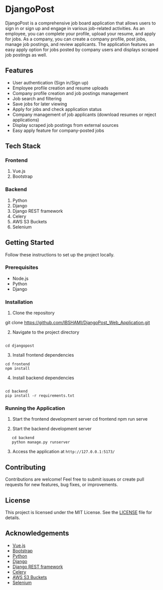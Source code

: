 # DjangoPost

DjangoPost is a comprehensive job board application that allows users to sign in or sign up and engage in various job-related activities. As an employee, you can complete your profile, upload your resume, and apply for jobs. As a company, you can create a company profile, post jobs, manage job postings, and review applicants. The application features an easy apply option for jobs posted by company users and displays scraped job postings as well.

## Features

- User authentication (Sign in/Sign up)
- Employee profile creation and resume uploads
- Company profile creation and job postings management
- Job search and filtering
- Save jobs for later viewing
- Apply for jobs and check application status
- Company management of job applicants (download resumes or reject applications)
- Display scraped job postings from external sources
- Easy apply feature for company-posted jobs

## Tech Stack

### Frontend

1. Vue.js
2. Bootstrap

### Backend

1. Python
2. Django
3. Django REST framework
4. Celery
5. AWS S3 Buckets
6. Selenium

## Getting Started

Follow these instructions to set up the project locally.

### Prerequisites

- Node.js
- Python
- Django

### Installation

1. Clone the repository

git clone https://github.com/IBSHAMI/DjangoPost_Web_Application.git

2. Navigate to the project directory

```

cd djangopost

```

3. Install frontend dependencies

```
cd frontend
npm install
```

4. Install backend dependencies

```

cd backend
pip install -r requirements.txt

```

### Running the Application

1. Start the frontend development server
   cd frontend
   npm run serve

2. Start the backend development server

```
   cd backend
   python manage.py runserver
```

3. Access the application at `http://127.0.0.1:5173/`

## Contributing

Contributions are welcome! Feel free to submit issues or create pull requests for new features, bug fixes, or improvements.

## License

This project is licensed under the MIT License. See the [LICENSE](LICENSE) file for details.

## Acknowledgements

- [Vue.js](https://vuejs.org/)
- [Bootstrap](https://getbootstrap.com/)
- [Python](https://www.python.org/)
- [Django](https://www.djangoproject.com/)
- [Django REST framework](https://www.django-rest-framework.org/)
- [Celery](https://docs.celeryproject.org/)
- [AWS S3 Buckets](https://aws.amazon.com/s3/)
- [Selenium](https://www.selenium.dev/)
